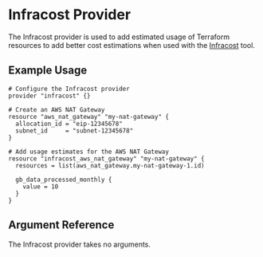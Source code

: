 # Infracost Provider

The Infracost provider is used to add estimated usage of Terraform resources to add better cost estimations when used with the [Infracost](https://infracost.io) tool.

## Example Usage

```hcl
# Configure the Infracost provider
provider "infracost" {}

# Create an AWS NAT Gateway
resource "aws_nat_gateway" "my-nat-gateway" {
  allocation_id = "eip-12345678"
  subnet_id     = "subnet-12345678"
}

# Add usage estimates for the AWS NAT Gateway
resource "infracost_aws_nat_gateway" "my-nat-gateway" {
  resources = list(aws_nat_gateway.my-nat-gateway-1.id)

  gb_data_processed_monthly {
    value = 10
  }
}
```

## Argument Reference

The Infracost provider takes no arguments.
